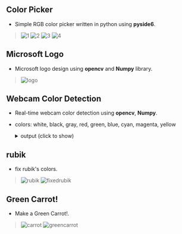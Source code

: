 ## Color Picker
- Simple RGB color picker written in python using **pyside6**.
> ![1](https://user-images.githubusercontent.com/77120507/147837677-588b6ca0-cfb2-4125-8a20-9db309bb2700.jpg)
![2](https://user-images.githubusercontent.com/77120507/147837680-5d23293c-1bad-4cea-8caf-09a4288cc611.jpg)
![3](https://user-images.githubusercontent.com/77120507/147837704-f776d146-3fe8-4ee8-8faf-30cf5f729bd0.jpg)
![4](https://user-images.githubusercontent.com/77120507/147837706-1c98dbeb-ad9a-491a-9151-c3b0c7f2d77c.jpg)

## Microsoft Logo
- Microsoft logo design using **opencv** and **Numpy** library.
> ![logo](https://user-images.githubusercontent.com/77120507/147837437-0de8f08c-b9f3-4190-a41c-7f00567d9f7d.jpg)

## Webcam Color Detection
- Real-time webcam color detection using **opencv**, **Numpy**.
- colors: white, black, gray, red, green, blue, cyan, magenta, yellow
  <details>
    <summary>output (click to show)</summary>

    > !!
  </details>

## rubik
- fix rubik's colors.
> ![rubik](https://user-images.githubusercontent.com/77120507/147837451-1d71140a-61b5-4520-a76a-18f27c0f7868.jpg)
![fixedrubik](https://user-images.githubusercontent.com/77120507/147837452-8f8bb9f4-64bb-4e83-aa25-521d3b05660d.jpg)

## Green Carrot!
- Make a Green Carrot!.
> ![carrot](https://user-images.githubusercontent.com/77120507/147837455-120e8ea0-0647-44fb-9a56-36ec5fde35be.jpg)
![greencarrot](https://user-images.githubusercontent.com/77120507/147837457-39db67be-70f6-4273-909a-01746bac98da.jpg)
